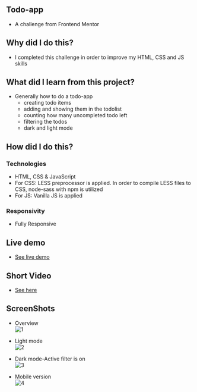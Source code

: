 ## Todo-app
- A challenge from Frontend Mentor
 
 ## Why did I do this?
- I completed this challenge in order to improve my HTML, CSS and JS skills
 
 ## What did I learn from this project?
- Generally how to do a todo-app
  - creating todo items
  - adding and showing them in the todolist
  - counting how many uncompleted todo left
  - filtering the todos
  - dark and light mode
 
 ## How did I do this?
 ### Technologies
- HTML, CSS & JavaScript
- For CSS: LESS preprocessor is applied. In order to compile LESS files to CSS, node-sass with npm is utilized
- For JS: Vanilla JS is applied
 
 ### Responsivity
- Fully Responsive

## Live demo
- [See live demo](https://todo-app-peach.vercel.app/)

## Short Video
- [See here](https://user-images.githubusercontent.com/72968539/103219521-3dd2be00-491e-11eb-8976-02d07434ce8f.mp4)

## ScreenShots
- Overview <br>
![1](https://user-images.githubusercontent.com/72968539/103219840-116b7180-491f-11eb-9c9e-5b618c4bfaa7.jpg)

- Light mode <br>
![2](https://user-images.githubusercontent.com/72968539/103219919-395ad500-491f-11eb-9384-b6c5ae3a5284.png)

- Dark mode-Active filter is on <br>
![3](https://user-images.githubusercontent.com/72968539/103219947-4b3c7800-491f-11eb-8abe-c26ed49d5b1c.png)

- Mobile version <br>
![4](https://user-images.githubusercontent.com/72968539/103219974-60190b80-491f-11eb-9026-eaea857bad18.png)

